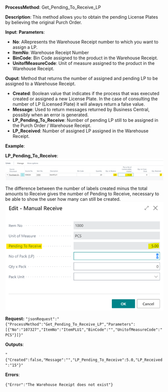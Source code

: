 **ProcessMethod**: Get_Pending_To_Receive_LP

**Description**:
This method allows you to obtain the pending License Plates by believing the original Purch Order.

**Input**:
**Parameters**: 
-	**No**: ARepresents the Warehouse Receipt number to which you want to assign a LP. 
-	**ItemNo**: Warehouse Receipt Number
-	**BinCode**: Bin Code assigned to the product in the Warehouse Receipt.
-	**UnitofMeasureCode**: Unit of measure assigned to the product in the Warehouse Receipt.

**Ouput**: Method that returns the number of assigned and pending LP to be assigned to a Warehouse Receipt.

-	**Created**: Boolean value that indicates if the process that was executed created or assigned a new License Plate. In the case of consulting the number of LP (Licensed Plate) it will always return a false value.
-	**Message**: Used to return messages returned by Business Central, possibly when an error is generated.
-	**LP_Pending_To_Receive**: Number of pending LP still to be assigned in the Purch Order / Warehouse Receipt.
-	**LP_Received**: Number of assigned LP assigned in the Warehouse Receipt.

**Example**:

**LP_Pending_To_Receive**:
![image.png](/.attachments/image-84ebc2c6-b814-4ac6-b25b-e2c6969c18a0.png)

The difference between the number of labels created minus the total amounts to Receive gives the number of Pending to Receive, necessary to be able to show the user how many can still be created.
![image.png](/.attachments/image-4a311178-fc10-4dd2-bd3f-7cf766fd4785.png)

**Request:**
`"jsonRequest":"{"ProcessMethod":"Get_Pending_To_Receive_LP","Parameters":[{"No":"107327","ItemNo":"ItemPLU1","BinCode":"","UnitofMeasureCode":"PCS"}]}"`

**Outputs**:

`"{"Created":false,"Message":"","LP_Pending_To_Receive":5.0,"LP_Received":"15"}"`

**Errors**:

`{"Error":"The Warehouse Receipt does not exist"}`
